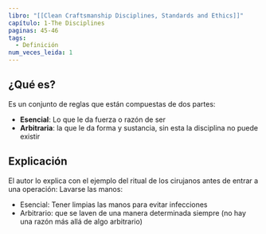 ```yaml
---
libro: "[[Clean Craftsmanship Disciplines, Standards and Ethics]]"
capítulo: 1-The Disciplines
paginas: 45-46
tags:
  - Definición
num_veces_leida: 1
---
```

## ¿Qué es?
Es un conjunto de reglas que están compuestas de dos partes:
- **Esencial**: Lo que le da fuerza o razón de ser
- **Arbitraria**: la que le da forma y sustancia, sin esta la disciplina no puede existir
## Explicación
El autor lo explica con el ejemplo del ritual de los cirujanos antes de entrar a una operación: Lavarse las manos:
- Esencial: Tener limpias las manos para evitar infecciones
- Arbitrario: que se laven de una manera determinada siempre (no hay una razón más allá de algo arbitrario)

